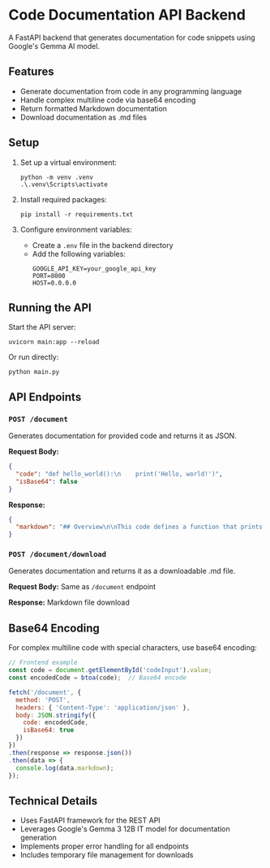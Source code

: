 # Code Documentation API Backend

A FastAPI backend that generates documentation for code snippets using Google's Gemma AI model.

## Features

- Generate documentation from code in any programming language
- Handle complex multiline code via base64 encoding
- Return formatted Markdown documentation
- Download documentation as .md files

## Setup

1. Set up a virtual environment:
   ```
   python -m venv .venv
   .\.venv\Scripts\activate
   ```

2. Install required packages:
   ```
   pip install -r requirements.txt
   ```

3. Configure environment variables:
   - Create a `.env` file in the backend directory
   - Add the following variables:
     ```
     GOOGLE_API_KEY=your_google_api_key
     PORT=8000
     HOST=0.0.0.0
     ```

## Running the API

Start the API server:
```
uvicorn main:app --reload
```

Or run directly:
```
python main.py
```

## API Endpoints

### `POST /document`

Generates documentation for provided code and returns it as JSON.

**Request Body:**
```json
{
  "code": "def hello_world():\n    print('Hello, world!')",
  "isBase64": false
}
```

**Response:**
```json
{
  "markdown": "## Overview\n\nThis code defines a function that prints 'Hello, world!'...",
}
```

### `POST /document/download`

Generates documentation and returns it as a downloadable .md file.

**Request Body:** Same as `/document` endpoint

**Response:** Markdown file download

## Base64 Encoding

For complex multiline code with special characters, use base64 encoding:

```javascript
// Frontend example
const code = document.getElementById('codeInput').value;
const encodedCode = btoa(code);  // Base64 encode

fetch('/document', {
  method: 'POST',
  headers: { 'Content-Type': 'application/json' },
  body: JSON.stringify({
    code: encodedCode,
    isBase64: true
  })
})
.then(response => response.json())
.then(data => {
  console.log(data.markdown);
});
```

## Technical Details

- Uses FastAPI framework for the REST API
- Leverages Google's Gemma 3 12B IT model for documentation generation
- Implements proper error handling for all endpoints
- Includes temporary file management for downloads
